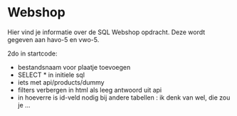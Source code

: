 # Webshop

Hier vind je informatie over de SQL Webshop opdracht. Deze wordt gegeven aan havo-5 en vwo-5.

2do in startcode:
- bestandsnaam voor plaatje toevoegen
- SELECT * in initiele sql
- iets met api/products/dummy
- filters verbergen in html als leeg antwoord uit api
- in hoeverre is id-veld nodig bij andere tabellen : ik denk van wel, die zou je ...
